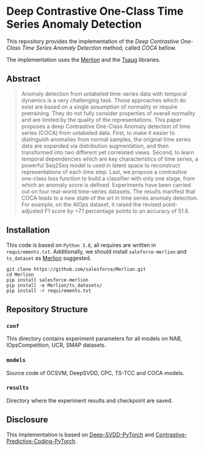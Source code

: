 # Deep Contrastive One-Class Time Series Anomaly Detection
This repository provides the implementation of the _Deep Contrastive One-Class Time Series Anomaly Detection_ method, called _COCA_ bellow. 

The implementation uses the [Merlion](https://opensource.salesforce.com/Merlion/v1.1.0/tutorials.html) and the [Tsaug](https://tsaug.readthedocs.io/en/stable/notebook/Examples%20of%20augmenters.html) libraries.

## Abstract
> Anomaly detection from unlabeled time-series data with temporal dynamics is a very challenging task. Those approaches which do exist are based on a single assumption of normality or require pretraining. They do not fully consider properties of overall normality and are limited by the quality of the representations. This paper proposes a deep Contrastive One-Class Anomaly detection of time series (COCA) from unlabeled data.
> First, to make it easier to distinguish anomalies from normal samples, the original time series data are expanded via distribution augmentation, and then transformed into two different yet correlated views.
> Second, to learn temporal dependencies which are key characteristics of time series, a powerful Seq2Seq model is used in latent space to reconstruct representations of each time step. Last, we propose a contrastive one-class loss function to build a classifier with only one stage, from which an anomaly score is defined.
> Experiments have been carried out on four real-world time-series datasets. The results manifest that COCA leads to a new state of the art in time series anomaly detection. For example, on the AIOps dataset, it raised the revised point-adjusted F1 score by +7.1 percentage points to an accuracy of 51.6.

## Installation
This code is based on `Python 3.8`, all requires are written in `requirements.txt`. Additionally, we should install `saleforce-merlion` and `ts_dataset` as [Merlion](https://github.com/salesforce/Merlion) suggested.

```
git clone https://github.com/salesforce/Merlion.git
cd Merlion
pip install salesforce-merlion
pip install -e Merlion/ts_datasets/
pip install -r requirements.txt
```

## Repository Structure

### `conf`
This directory contains experiment parameters for all models on NAB, IOpsCompetition, UCR, SMAP datasets.

### `models`
Source code of OCSVM, DeepSVDD, CPC, TS-TCC and COCA models.

### `results`
Directory where the experiment results and checkpoint are saved.

## Disclosure
This implementation is based on [Deep-SVDD-PyTorch](https://github.com/lukasruff/Deep-SVDD-PyTorch) and [Contrastive-Predictive-Coding-PyTorch](https://github.com/jefflai108/Contrastive-Predictive-Coding-PyTorch).
